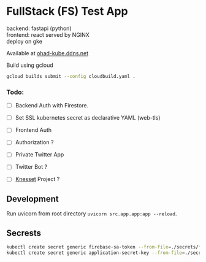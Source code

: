 # FullStack (FS) Test App

backend: fastapi (python)  
frontend: react served by NGINX  
deploy on gke

Available at [ohad-kube.ddns.net](https://ohad-kube.ddns.net/)

Build using gcloud
```bash
gcloud builds submit --config cloudbuild.yaml .
```

### Todo:
- [ ] Backend Auth with Firestore.
- [ ] Set SSL kubernetes secret as declarative YAML (web-tls)
- [ ] Frontend Auth
- [ ] Authorization ?
- [ ] Private Twitter App
- [ ] Twitter Bot ?
- [ ] [Knesset](https://main.knesset.gov.il/Activity/Info/pages/databases.aspx) Project ?


## Development
Run uvicorn from root directory `uvicorn src.app.app:app --reload`.

## Secrests
```bash
kubectl create secret generic firebase-sa-token --from-file=./secrets/fb/firestore_cred.json
kubectl create secret generic application-secret-key --from-file=./secrets/key/APPLICATION_SECRET_KEY
```
